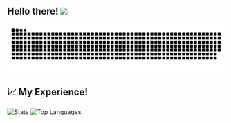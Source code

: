 ## Hello there! <img src="https://github.com/TheDudeThatCode/TheDudeThatCode/blob/master/Assets/Hi.gif" width="29px"> 
![](https://raw.githubusercontent.com/rockcor/rockcor/output/github-contribution-grid-snake-dark.svg)

## 📈 My Experience!

![Stats](https://github-readme-stats.vercel.app/api?username=MahanVeisi8&show_icons=true&theme=radical)
![Top Languages](https://github-readme-stats.vercel.app/api/top-langs/?username=MahanVeisi8&layout=compact&theme=radical)
<!--
**Amirmohammadpiran/Amirmohammadpiran** is a ✨ _special_ ✨ repository because its `README.md` (this file) appears on your GitHub profile.

Here are some ideas to get you started:

- 🔭 I’m currently working on ...
- 🌱 I’m currently learning ...
- 👯 I’m looking to collaborate on ...
- 🤔 I’m looking for help with ...
- 💬 Ask me about ...
- 📫 How to reach me: ...
- 😄 Pronouns: ...
- ⚡ Fun fact: ...
-->
